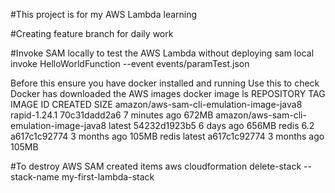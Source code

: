 #This project is for my AWS Lambda learning

#Creating feature branch for daily work

#Invoke SAM locally to test the AWS Lambda without deploying
sam local invoke HelloWorldFunction --event events/paramTest.json

Before this ensure you have docker installed and running
Use this to check Docker has downloaded the AWS images
docker image ls
REPOSITORY                                 TAG            IMAGE ID       CREATED         SIZE
amazon/aws-sam-cli-emulation-image-java8   rapid-1.24.1   70c31dadd2a6   7 minutes ago   672MB
amazon/aws-sam-cli-emulation-image-java8   latest         54232d1923b5   6 days ago      656MB
redis                                      6.2            a617c1c92774   3 months ago    105MB
redis                                      latest         a617c1c92774   3 months ago    105MB

#To destroy AWS SAM created items
aws cloudformation delete-stack --stack-name my-first-lambda-stack